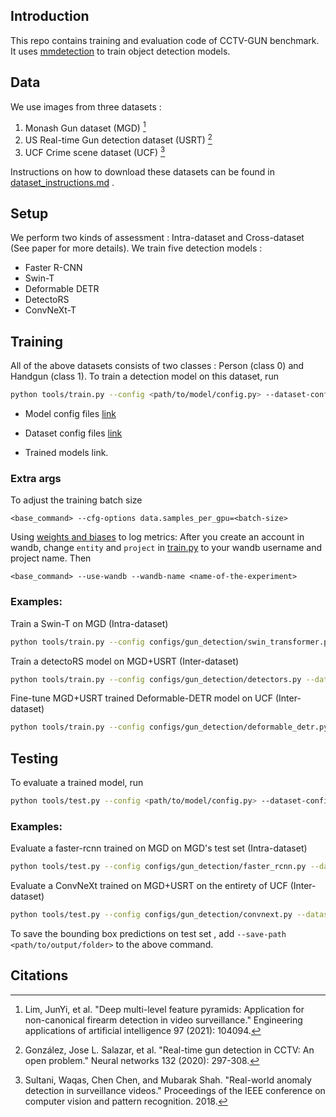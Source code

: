 ## Introduction
This repo contains training and evaluation code of CCTV-GUN benchmark. It uses [mmdetection](https://mmdetection.readthedocs.io/en/latest/) to train object detection models.

## Data
We use images from three datasets : 

1. Monash Gun dataset (MGD) [^1]
2. US Real-time Gun detection dataset (USRT) [^2] 
3. UCF Crime scene dataset (UCF) [^3] 

Instructions on how to download these datasets can be found in [dataset_instructions.md](./dataset_instructions.md) .

## Setup

We perform two kinds of assessment : Intra-dataset and Cross-dataset (See paper for more details). We train five detection models : 
- Faster R-CNN
- Swin-T
- Deformable DETR
- DetectoRS
- ConvNeXt-T

## Training

All of the above datasets consists of two classes : Person (class 0) and Handgun (class 1). To train a detection model on this dataset, run
```bash
python tools/train.py --config <path/to/model/config.py> --dataset-config <path/to/dataset/config.py> <extra_args>
```

- Model config files [link](./configs/gun_detection/)

- Dataset config files [link](./configs/_base_/datasets/gun_detection/)

- Trained models link.

### Extra args
To adjust the training batch size
```
<base_command> --cfg-options data.samples_per_gpu=<batch-size>
```
Using [weights and biases](https://wandb.ai/) to log metrics:
After you create an account in wandb, change `entity` and `project` in [train.py](./tools/train.py) to your wandb username and project name. Then 
```
<base_command> --use-wandb --wandb-name <name-of-the-experiment>
```
### Examples:

Train a Swin-T on MGD (Intra-dataset)
```bash
python tools/train.py --config configs/gun_detection/swin_transformer.py --dataset-config configs/_base_/datasets/gun_detection/mgd.py --cfg-options data.samples_per_gpu=6
```

Train a detectoRS model on MGD+USRT (Inter-dataset)
```bash
python tools/train.py --config configs/gun_detection/detectors.py --dataset-config configs/_base_/datasets/gun_detection/mgd_usrt.py --cfg-options data.samples_per_gpu=4
```

Fine-tune MGD+USRT trained Deformable-DETR model on UCF (Inter-dataset)
```bash
python tools/train.py --config configs/gun_detection/deformable_detr.py --dataset-config configs/_base_/datasets/gun_detection/ucf.py --cfg-options data.samples_per_gpu=6 --load-from <path/to/trained/model.pth>
```


## Testing
To evaluate a trained model, run
```bash
python tools/test.py --config <path/to/model/config.py> --dataset-config <path/to/dataset/config.py> --checkpoint <path/to/trained/model> --work-dir <path/to/save/test/scores> --eval bbox
```

### Examples:

Evaluate a faster-rcnn trained on MGD on MGD's test set (Intra-dataset)

```bash
python tools/test.py --config configs/gun_detection/faster_rcnn.py --dataset-config configs/_base_/datasets/gun_detection/mgd.py --checkpoint <path/to/mgd/trained/model.pth> --work-dir <path/to/save/test/scores> --eval bbox
```

Evaluate a ConvNeXt trained on MGD+USRT on the entirety of UCF (Inter-dataset) 

```bash
python tools/test.py --config configs/gun_detection/convnext.py --dataset-config configs/_base/datasets/gun_detection/ucf_test_full.py --checkpoint <path/to/mgd+usrt/trained/model.pth> --work-dir <path/to/save/test/scores> --eval bbox
```

To save the bounding box predictions on test set , add `--save-path <path/to/output/folder>` to the above command.


## Citations

[^1]: Lim, JunYi, et al. "Deep multi-level feature pyramids: Application for non-canonical firearm detection in video surveillance." Engineering applications of artificial intelligence 97 (2021): 104094.

[^2]: González, Jose L. Salazar, et al. "Real-time gun detection in CCTV: An open problem." Neural networks 132 (2020): 297-308.

[^3]: Sultani, Waqas, Chen Chen, and Mubarak Shah. "Real-world anomaly detection in surveillance videos." Proceedings of the IEEE conference on computer vision and pattern recognition. 2018.